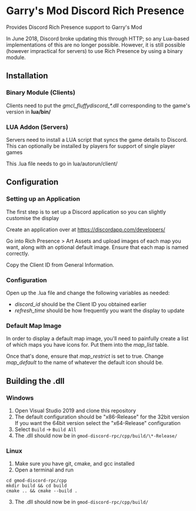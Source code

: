 # Garry's Mod Discord Rich Presence
 Provides Discord Rich Presence support to Garry's Mod
 
 In June 2018, Discord broke updating this through HTTP; so any Lua-based implementations of this are no longer possible. However, it is still possible (however impractical for servers) to use Rich Presence by using a binary module.

 ## Installation
 ### Binary Module (Clients)
 Clients need to put the *gmcl_fluffydiscord_\*.dll* corresponding to the game's version in **lua/bin/**
  
 ### LUA Addon (Servers)
 Servers need to install a LUA script that syncs the game details to Discord.
 This can optionally be installed by players for support of single player games
 
 This .lua file needs to go in lua/autorun/client/
 
 ## Configuration
 ### Setting up an Application
 The first step is to set up a Discord application so you can slightly customise the display
 
 Create an application over at https://discordapp.com/developers/
 
 Go into Rich Presence > Art Assets and upload images of each map you want, along with an optional default image. Ensure that each map is named correctly.
 
 Copy the Client ID from General Information.
 
 ### Configuration
 Open up the .lua file and change the following variables as needed:
  - *discord_id* should be the Client ID you obtained earlier
  - *refresh_time* should be how frequently you want the display to update
  
  ### Default Map Image
  In order to display a default map image, you'll need to painfully create a list of which maps you have icons for.
  Put them into the *map_list* table.
  
  Once that's done, ensure that *map_restrict* is set to true. Change *map_default* to the name of whatever the default icon should be.
 
 ## Building the .dll
 ### Windows
 1. Open Visual Studio 2019 and clone this repository
 2. The default configuration should be "x86-Release" for the 32bit version\
 If you want the 64bit version select the "x64-Release" configuration
 3. Select `Build` -> `Build All`
 4. The .dll should now be in `gmod-discord-rpc/cpp/build/\*-Release/`
 ### Linux
 1. Make sure you have git, cmake, and gcc installed
 2. Open a terminal and run
 ```git clone https://github.com/fluffy-servers/gmod-discord-rpc --recursive
 cd gmod-discord-rpc/cpp
 mkdir build && cd build
 cmake .. && cmake --build .
 ```
 3. The .dll should now be in `gmod-discord-rpc/cpp/build/`